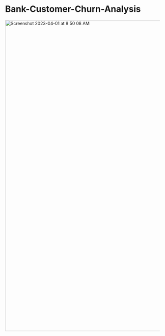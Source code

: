 # Bank-Customer-Churn-Analysis

<img width="1010" alt="Screenshot 2023-04-01 at 8 50 08 AM" src="https://user-images.githubusercontent.com/126754368/229263345-ec21fc9e-5a5e-4cd3-acce-5fb03730aad9.png">
